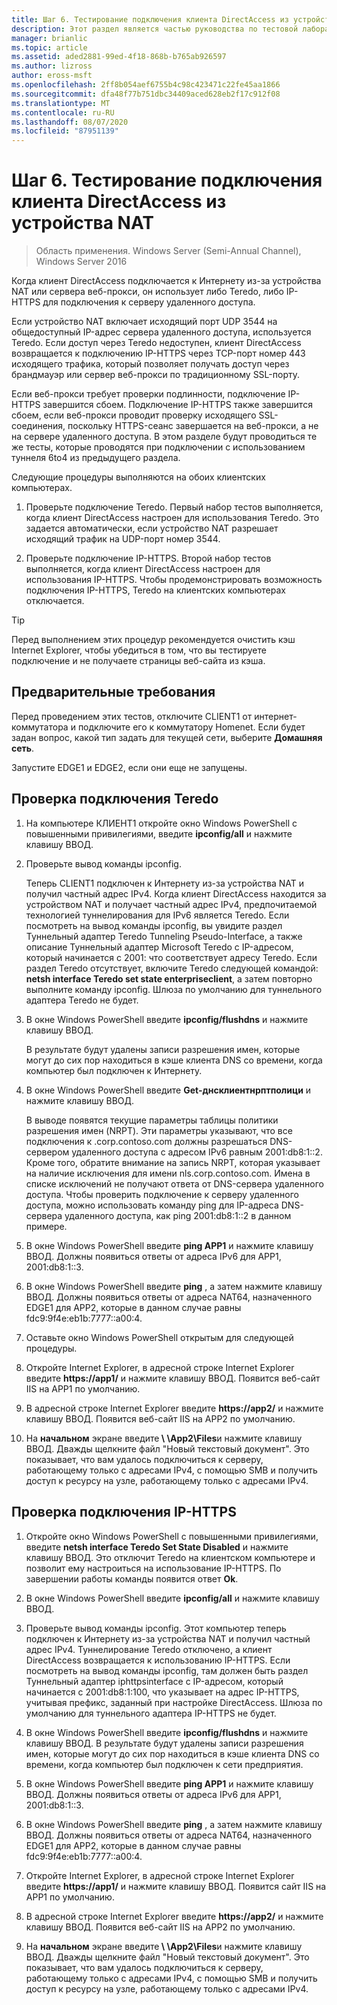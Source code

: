 ```yaml
---
title: Шаг 6. Тестирование подключения клиента DirectAccess из устройства NAT
description: Этот раздел является частью руководства по тестовой лаборатории. демонстрация DirectAccess в кластере с Windows NLB для Windows Server 2016
manager: brianlic
ms.topic: article
ms.assetid: aded2881-99ed-4f18-868b-b765ab926597
ms.author: lizross
author: eross-msft
ms.openlocfilehash: 2ff8b054aef6755b4c98c423471c22fe45aa1866
ms.sourcegitcommit: dfa48f77b751dbc34409aced628eb2f17c912f08
ms.translationtype: MT
ms.contentlocale: ru-RU
ms.lasthandoff: 08/07/2020
ms.locfileid: "87951139"
---
```

# <a name="step-6-test-directaccess-client-connectivity-from-behind-a-nat-device"></a>Шаг 6. Тестирование подключения клиента DirectAccess из устройства NAT

>Область применения. Windows Server (Semi-Annual Channel), Windows Server 2016

Когда клиент DirectAccess подключается к Интернету из-за устройства NAT или сервера веб-прокси, он использует либо Teredo, либо IP-HTTPS для подключения к серверу удаленного доступа.

Если устройство NAT включает исходящий порт UDP 3544 на общедоступный IP-адрес сервера удаленного доступа, используется Teredo. Если доступ через Teredo недоступен, клиент DirectAccess возвращается к подключению IP-HTTPS через TCP-порт номер 443 исходящего трафика, который позволяет получать доступ через брандмауэр или сервер веб-прокси по традиционному SSL-порту.

Если веб-прокси требует проверки подлинности, подключение IP-HTTPS завершится сбоем. Подключение IP-HTTPS также завершится сбоем, если веб-прокси проводит проверку исходящего SSL-соединения, поскольку HTTPS-сеанс завершается на веб-прокси, а не на сервере удаленного доступа. В этом разделе будут проводиться те же тесты, которые проводятся при подключении с использованием туннеля 6to4 из предыдущего раздела.

Следующие процедуры выполняются на обоих клиентских компьютерах.

1. Проверьте подключение Teredo. Первый набор тестов выполняется, когда клиент DirectAccess настроен для использования Teredo. Это задается автоматически, если устройство NAT разрешает исходящий трафик на UDP-порт номер 3544.

2. Проверьте подключение IP-HTTPS. Второй набор тестов выполняется, когда клиент DirectAccess настроен для использования IP-HTTPS. Чтобы продемонстрировать возможность подключения IP-HTTPS, Teredo на клиентских компьютерах отключается.

> [!TIP]
> Перед выполнением этих процедур рекомендуется очистить кэш Internet Explorer, чтобы убедиться в том, что вы тестируете подключение и не получаете страницы веб-сайта из кэша.

## <a name="prerequisites"></a>Предварительные требования

Перед проведением этих тестов, отключите CLIENT1 от интернет-коммутатора и подключите его к коммутатору Homenet. Если будет задан вопрос, какой тип задать для текущей сети, выберите **Домашняя сеть**.

Запустите EDGE1 и EDGE2, если они еще не запущены.

## <a name="test-teredo-connectivity"></a>Проверка подключения Teredo

1. На компьютере КЛИЕНТ1 откройте окно Windows PowerShell с повышенными привилегиями, введите **ipconfig/all** и нажмите клавишу ВВОД.

2. Проверьте вывод команды ipconfig.

   Теперь CLIENT1 подключен к Интернету из-за устройства NAT и получил частный адрес IPv4. Когда клиент DirectAccess находится за устройством NAT и получает частный адрес IPv4, предпочитаемой технологией туннелирования для IPv6 является Teredo. Если посмотреть на вывод команды ipconfig, вы увидите раздел Туннельный адаптер Teredo Tunneling Pseudo-Interface, а также описание Туннельный адаптер Microsoft Teredo с IP-адресом, который начинается с 2001: что соответствует адресу Teredo. Если раздел Teredo отсутствует, включите Teredo следующей командой: **netsh interface Teredo set state enterpriseclient**, а затем повторно выполните команду ipconfig. Шлюза по умолчанию для туннельного адаптера Teredo не будет.

3. В окне Windows PowerShell введите **ipconfig/flushdns** и нажмите клавишу ВВОД.

   В результате будут удалены записи разрешения имен, которые могут до сих пор находиться в кэше клиента DNS со времени, когда компьютер был подключен к Интернету.

4. В окне Windows PowerShell введите **Get-днсклиентнрптполици** и нажмите клавишу ВВОД.

   В выводе появятся текущие параметры таблицы политики разрешения имен (NRPT). Эти параметры указывают, что все подключения к .corp.contoso.com должны разрешаться DNS-сервером удаленного доступа с адресом IPv6 равным 2001:db8:1::2. Кроме того, обратите внимание на запись NRPT, которая указывает на наличие исключения для имени nls.corp.contoso.com. Имена в списке исключений не получают ответа от DNS-сервера удаленного доступа. Чтобы проверить подключение к серверу удаленного доступа, можно использовать команду ping для IP-адреса DNS-сервера удаленного доступа, как ping 2001:db8:1::2 в данном примере.

5. В окне Windows PowerShell введите **ping APP1** и нажмите клавишу ВВОД. Должны появиться ответы от адреса IPv6 для APP1, 2001:db8:1::3.

6. В окне Windows PowerShell введите **ping** , а затем нажмите клавишу ВВОД. Должны появиться ответы от адреса NAT64, назначенного EDGE1 для APP2, которые в данном случае равны fdc9:9f4e:eb1b:7777::a00:4.

7. Оставьте окно Windows PowerShell открытым для следующей процедуры.

8. Откройте Internet Explorer, в адресной строке Internet Explorer введите **https://app1/** и нажмите клавишу ВВОД. Появится веб-сайт IIS на APP1 по умолчанию.

9. В адресной строке Internet Explorer введите **https://app2/** и нажмите клавишу ВВОД. Появится веб-сайт IIS на APP2 по умолчанию.

10. На **начальном** экране введите<strong> \\ \App2\Files</strong>и нажмите клавишу ВВОД. Дважды щелкните файл "Новый текстовый документ". Это показывает, что вам удалось подключиться к серверу, работающему только с адресами IPv4, с помощью SMB и получить доступ к ресурсу на узле, работающему только с адресами IPv4.

## <a name="test-ip-https-connectivity"></a>Проверка подключения IP-HTTPS

1. Откройте окно Windows PowerShell с повышенными привилегиями, введите **netsh interface Teredo Set State Disabled** и нажмите клавишу ВВОД. Это отключит Teredo на клиентском компьютере и позволит ему настроиться на использование IP-HTTPS. По завершении работы команды появится ответ **Ok**.

2. В окне Windows PowerShell введите **ipconfig/all** и нажмите клавишу ВВОД.

3. Проверьте вывод команды ipconfig. Этот компьютер теперь подключен к Интернету из-за устройства NAT и получил частный адрес IPv4. Туннелирование Teredo отключено, а клиент DirectAccess возвращается к использованию IP-HTTPS. Если посмотреть на вывод команды ipconfig, там должен быть раздел Туннельный адаптер iphttpsinterface с IP-адресом, который начинается с 2001:db8:1:100, что указывает на адрес IP-HTTPS, учитывая префикс, заданный при настройке DirectAccess. Шлюза по умолчанию для туннельного адаптера IP-HTTPS не будет.

4. В окне Windows PowerShell введите **ipconfig/flushdns** и нажмите клавишу ВВОД. В результате будут удалены записи разрешения имен, которые могут до сих пор находиться в кэше клиента DNS со времени, когда компьютер был подключен к сети предприятия.

5. В окне Windows PowerShell введите **ping APP1** и нажмите клавишу ВВОД. Должны появиться ответы от адреса IPv6 для APP1, 2001:db8:1::3.

6. В окне Windows PowerShell введите **ping** , а затем нажмите клавишу ВВОД. Должны появиться ответы от адреса NAT64, назначенного EDGE1 для APP2, которые в данном случае равны fdc9:9f4e:eb1b:7777::a00:4.

7. Откройте Internet Explorer, в адресной строке Internet Explorer введите **https://app1/** и нажмите клавишу ВВОД. Появится сайт IIS на APP1 по умолчанию.

8. В адресной строке Internet Explorer введите **https://app2/** и нажмите клавишу ВВОД. Появится веб-сайт IIS на APP2 по умолчанию.

9. На **начальном** экране введите<strong> \\ \App2\Files</strong>и нажмите клавишу ВВОД. Дважды щелкните файл "Новый текстовый документ". Это показывает, что вам удалось подключиться к серверу, работающему только с адресами IPv4, с помощью SMB и получить доступ к ресурсу на узле, работающему только с адресами IPv4.
